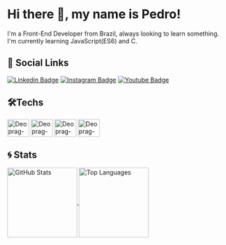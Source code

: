 # Hi there 🖖, my name is Pedro!
I'm a Front-End Developer from Brazil, always looking to learn something. I'm currently learning JavaScript(ES6) and C.

## 🤙 Social Links

[![Linkedin Badge](https://img.shields.io/badge/LinkedIn-0077B5?style=for-the-badge&logo=linkedin&logoColor=white)](https://www.linkedin.com/in/pedro-rocha-1889b057/)
[![Instagram Badge](https://img.shields.io/badge/Instagram-E4405F?style=for-the-badge&logo=instagram&logoColor=white)](https://www.instagram.com/deopr4g)
[![Youtube Badge](https://img.shields.io/badge/YouTube-FF0000?style=for-the-badge&logo=youtube&logoColor=white)](https://www.youtube.com/c/PedroRochaD)
## 🛠️Techs

<div style="display" display="inline-block">
<img align="center" alt="Deoprag-HTML" width="50" height="40" src="https://cdn.jsdelivr.net/gh/devicons/devicon/icons/html5/html5-original.svg"/>
<img align="center" alt="Deoprag-CSS" width="50" height="40" src="https://cdn.jsdelivr.net/gh/devicons/devicon/icons/css3/css3-original.svg"/>
<img align="center" alt="Deoprag-JS" width="50" height="40" src="https://cdn.jsdelivr.net/gh/devicons/devicon/icons/javascript/javascript-original.svg"/>
<img align="center" alt="Deoprag-C" width="50" height="40" src="https://cdn.jsdelivr.net/gh/devicons/devicon/icons/c/c-original.svg"/>
</div>

## :cyclone: Stats
<div>
  <a href="https://github.com/Deoprag">
  <img align="center" height="160em" alt="GitHub Stats" src="https://github-readme-stats.vercel.app/api?username=Deoprag&show_icons=true&theme=github_dark">
  <img align="center" height="160em" alt="Top Languages" src="https://github-readme-stats.vercel.app/api/top-langs/?username=Deoprag&layout=compact&theme=github_dark">
</div>
